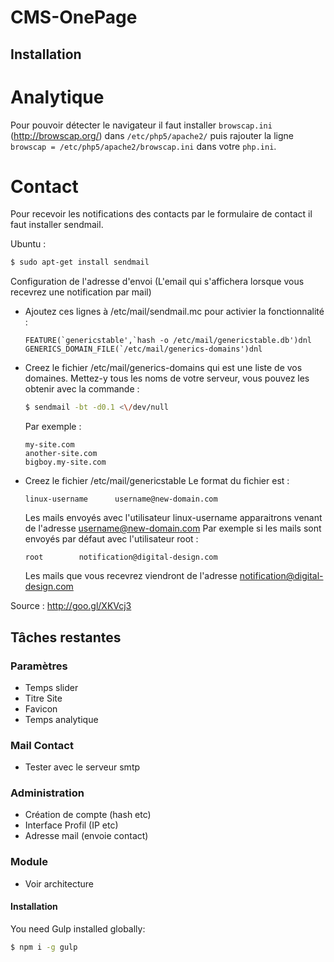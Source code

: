 <h1>CMS-OnePage</h1>
<h2>Installation</h2>

# Analytique

Pour pouvoir détecter le navigateur il faut installer ```browscap.ini ``` (http://browscap.org/) dans ```/etc/php5/apache2/``` puis rajouter la ligne ```browscap = /etc/php5/apache2/browscap.ini``` dans votre  ```php.ini```.

# Contact

Pour recevoir les notifications des contacts par le formulaire de contact il faut installer sendmail.

Ubuntu : 
```sh
$ sudo apt-get install sendmail 
```

Configuration de l'adresse d'envoi (L'email qui s'affichera lorsque vous recevrez une notification par mail)

* Ajoutez ces lignes à /etc/mail/sendmail.mc pour activier la fonctionnalité :

    ```
    FEATURE(`genericstable',`hash -o /etc/mail/genericstable.db')dnl
    GENERICS_DOMAIN_FILE(`/etc/mail/generics-domains')dnl
    ```
* Creez le fichier /etc/mail/generics-domains qui est une liste de vos domaines. Mettez-y tous les noms de votre serveur, vous pouvez les obtenir avec la commande : 

    ```sh
    $ sendmail -bt -d0.1 <\/dev/null 
    ```
    Par exemple : 
    ```
    my-site.com
    another-site.com
    bigboy.my-site.com
    ```
    
*  Creez le fichier /etc/mail/genericstable Le format du fichier est :  
    ```
    linux-username      username@new-domain.com
    ```
    Les mails envoyés avec l'utilisateur linux-username apparaitrons venant de l'adresse username@new-domain.com
    Par exemple si les mails sont envoyés par défaut avec l'utilisateur root : 
    ```
    root        notification@digital-design.com
    ```
    Les mails que vous recevrez viendront de l'adresse notification@digital-design.com
    
Source : http://goo.gl/XKVcj3

<h2>Tâches restantes</h2>

<h3>Paramètres</h3>
<ul>
  <li>Temps slider</li>
  <li>Titre Site</li>
  <li>Favicon</li>
  <li>Temps analytique</li>
</ul>

<h3>Mail Contact</h3>
<ul>
  <li>Tester avec le serveur smtp</li>
</ul>

<h3>Administration</h3>
<ul>
  <li>Création de compte (hash etc)</li>
  <li>Interface Profil (IP etc)</li>
  <li>Adresse mail (envoie contact)</li>
</ul>
<h3>Module</h3>
<ul>
  <li>Voir architecture</li>
</ul>

#### Installation

You need Gulp installed globally:

```sh
$ npm i -g gulp
```